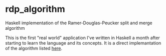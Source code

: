 # rdp_algorithm
Haskell implementation of the Ramer-Douglas-Peucker split and merge algorithm

This is the first "real world" application I've written in Haskell a month after starting to learn the language and its concepts.
It is a direct implemantation of the algorithm listed [here](https://en.wikipedia.org/wiki/Ramer%E2%80%93Douglas%E2%80%93Peucker_algorithm).
